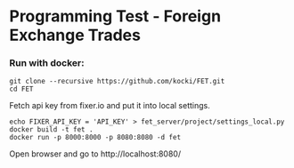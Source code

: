 # Programming Test - Foreign Exchange Trades

### Run with docker:
```
git clone --recursive https://github.com/kocki/FET.git
cd FET
```
Fetch api key from fixer.io and put it into local settings.

```
echo FIXER_API_KEY = 'API_KEY' > fet_server/project/settings_local.py
docker build -t fet .
docker run -p 8000:8000 -p 8080:8080 -d fet
```

Open browser and go to http://localhost:8080/
